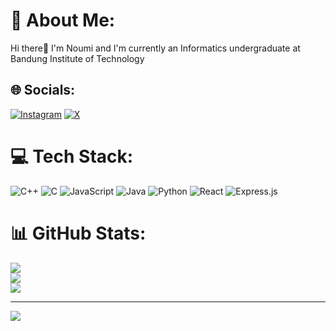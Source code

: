 # 💫 About Me:
Hi there👋 I'm  Noumi and I'm currently an Informatics undergraduate at Bandung Institute of Technology


## 🌐 Socials:
[![Instagram](https://img.shields.io/badge/Instagram-%23E4405F.svg?logo=Instagram&logoColor=white)](https://instagram.com/numshv) [![X](https://img.shields.io/badge/X-black.svg?logo=X&logoColor=white)](https://x.com/numshv) 

# 💻 Tech Stack:
![C++](https://img.shields.io/badge/c++-%2300599C.svg?style=for-the-badge&logo=c%2B%2B&logoColor=white) ![C](https://img.shields.io/badge/c-%2300599C.svg?style=for-the-badge&logo=c&logoColor=white) ![JavaScript](https://img.shields.io/badge/javascript-%23323330.svg?style=for-the-badge&logo=javascript&logoColor=%23F7DF1E) ![Java](https://img.shields.io/badge/java-%23ED8B00.svg?style=for-the-badge&logo=openjdk&logoColor=white) ![Python](https://img.shields.io/badge/python-3670A0?style=for-the-badge&logo=python&logoColor=ffdd54) ![React](https://img.shields.io/badge/react-%2320232a.svg?style=for-the-badge&logo=react&logoColor=%2361DAFB) ![Express.js](https://img.shields.io/badge/express.js-%23404d59.svg?style=for-the-badge&logo=express&logoColor=%2361DAFB)
# 📊 GitHub Stats:
![](https://github-readme-stats.vercel.app/api?username=numshv&theme=dark&hide_border=false&include_all_commits=false&count_private=false)<br/>
![](https://github-readme-streak-stats.herokuapp.com/?user=numshv&theme=dark&hide_border=false)<br/>
![](https://github-readme-stats.vercel.app/api/top-langs/?username=numshv&theme=dark&hide_border=false&include_all_commits=false&count_private=false&layout=compact)

---
[![](https://visitcount.itsvg.in/api?id=numshv&icon=0&color=0)](https://visitcount.itsvg.in)

<!-- Proudly created with GPRM ( https://gprm.itsvg.in ) -->
